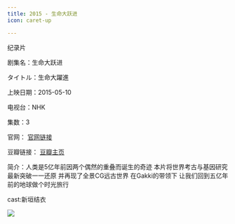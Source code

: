 ```yaml
---
title: 2015 - 生命大跃进
icon: caret-up

---
```

纪录片

剧集名：生命大跃进

タイトル：生命大躍進

上映日期：2015-05-10

电视台：NHK

集数：3

官网： [官网链接](https://www2.nhk.or.jp/archives/movies/?id=D0009050347_000000)

豆瓣链接： [豆瓣主页](https://movie.douban.com/subject/26387746/)

简介：人类是5亿年前因两个偶然的重叠而诞生的奇迹 本片将世界考古与基因研究最新突破一一还原 并再现了全景CG远古世界 在Gakki的带领下 让我们回到五亿年前的地球做个时光旅行

cast:新垣结衣

![](https://listpic.tsgsanjiao.com/other/2015smdyj.jpg)